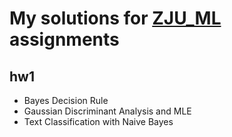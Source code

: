 # My solutions for [ZJU_ML](http://dengcai.zjulearning.org:8081/Courses/ML/) assignments

## hw1

* Bayes Decision Rule
* Gaussian Discriminant Analysis and MLE
* Text Classification with Naive Bayes
